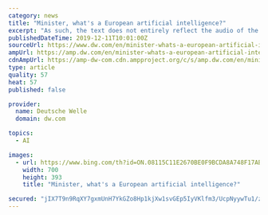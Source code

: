 ```yaml
---
category: news
title: "Minister, what's a European artificial intelligence?"
excerpt: "As such, the text does not entirely reflect the audio of the interview as recorded on December 5, 2019. DW: We're in Berlin at an \"Artificial Intelligence Camp\" organized by the Gesellschaft für Informatik and the German Federal Ministry of Education and Research, where you head the department for \"Research for Digitalization and Innovation.\""
publishedDateTime: 2019-12-11T10:01:00Z
sourceUrl: https://www.dw.com/en/minister-whats-a-european-artificial-intelligence/a-51599207
ampUrl: https://amp.dw.com/en/minister-whats-a-european-artificial-intelligence/a-51599207
cdnAmpUrl: https://amp-dw-com.cdn.ampproject.org/c/s/amp.dw.com/en/minister-whats-a-european-artificial-intelligence/a-51599207
type: article
quality: 57
heat: 57
published: false

provider:
  name: Deutsche Welle
  domain: dw.com

topics:
  - AI

images:
  - url: https://www.bing.com/th?id=ON.08115C11E2670BE0F9BCDA8A748F17AB
    width: 700
    height: 393
    title: "Minister, what's a European artificial intelligence?"

secured: "jIX7T9n9RqXY7gxmUnH7YkGZo8Hp1kjXw1svGEp5IyVKlfm3/UcpNyywTu1/zW/JR+DWKfmdjgcNp3pQPfP0LPGhRpfZ3w8v4lNBmA8AeK4ej0I1wtoq3F2O+9ZrZxxDum4k8o+EjARUAdppktekolojOD1qaDMPCZQJdXqy/Ngl3TK6R6L/htLcnlsy1y3cZUhRor1LU/yeMIscxHrc/tfQKU35qbPZPILbZXbP9idukxXNtSpgjSicUsYHFBFJgZFUENi2+EMdiixwEjTugw==;ku19g+q07/G1PHd3q4MBEA=="
---
```


